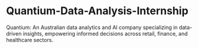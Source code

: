 # Quantium-Data-Analysis-Internship
Quantium: An Australian data analytics and AI company specializing in data-driven insights, empowering informed decisions across retail, finance, and healthcare sectors.
